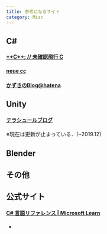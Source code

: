 ```yaml
---
title: 参考になるサイト
category: Misc
---
```



## C#

#### [++C++; // 未確認飛行 C](https://ufcpp.net/)



#### [neue cc](https://neue.cc/)


#### [かずきのBlog@hatena](https://blog.okazuki.jp/)



## Unity


#### [テラシュールブログ](https://tsubakit1.hateblo.jp/)

※現在は更新が止まっている．(~2019.12)

## Blender


## その他


## 公式サイト

#### [C# 言語リファレンス | Microsoft Learn](https://learn.microsoft.com/ja-jp/dotnet/csharp/language-reference/?redirectedfrom=MSDN)


- [](https://tech.guitarrapc.com/entry/2016/04/25/060920)